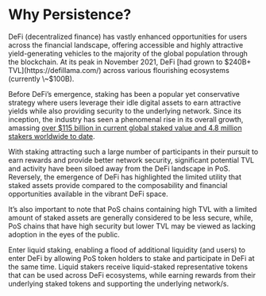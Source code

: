 # Why Persistence?

DeFi (decentralized finance) has vastly enhanced opportunities for users across the financial landscape, offering accessible and highly attractive yield-generating vehicles to the majority of the global population through the blockchain. At its peak in November 2021, DeFi [had grown to $240B+ TVL](https://defillama.com/) across various flourishing ecosystems (currently \~$100B).

Before DeFi’s emergence, staking has been a popular yet conservative strategy where users leverage their idle digital assets to earn attractive yields while also providing security to the underlying network. Since its inception, the industry has seen a phenomenal rise in its overall growth, amassing [over $115 billion in current global staked value and 4.8 million stakers worldwide to date](https://www.stakingrewards.com/).

With staking attracting such a large number of participants in their pursuit to earn rewards and provide better network security, significant potential TVL and activity have been siloed away from the DeFi landscape in PoS. Reversely, the emergence of DeFi has highlighted the limited utility that staked assets provide compared to the composability and financial opportunities available in the vibrant DeFi space.

It’s also important to note that PoS chains containing high TVL with a limited amount of staked assets are generally considered to be less secure, while, PoS chains that have high security but lower TVL may be viewed as lacking adoption in the eyes of the public.

Enter liquid staking, enabling a flood of additional liquidity (and users) to enter DeFi by allowing PoS token holders to stake and participate in DeFi at the same time. Liquid stakers receive liquid-staked representative tokens that can be used across DeFi ecosystems, while earning rewards from their underlying staked tokens and supporting the underlying network/s.
